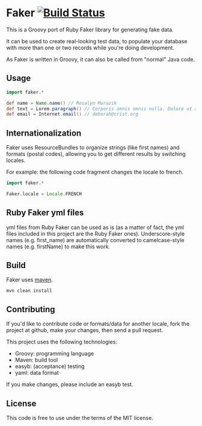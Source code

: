 Faker [![Build Status](https://travis-ci.org/peterdb/faker.png)](https://travis-ci.org/peterdb/faker)
=====

This is a Groovy port of Ruby Faker library for generating fake data.

It can be used to create real-looking test data, to populate your database with more than one or two records while you're doing development.

As Faker is written in Groovy, it can also be called from "normal" Java code.

Usage
-----
```groovy
import faker.*

def name = Name.name() // Rosalyn Murazik
def text = Lorem.paragraph() // Corporis omnis omnis nulla. Dolore ut a dolore. ...
def email = Internet.email() // deborah@crist.org
```

Internationalization
----
Faker uses ResourceBundles to organize strings (like first names) and formats (postal codes), allowing you to get different results by switching locales.

For example: the following code fragment changes the locale to french.

```groovy
import faker.*

Faker.locale = Locale.FRENCH
```

Ruby Faker yml files
----
yml files from Ruby Faker can be used as is (as a matter of fact, the yml files included in this project are the Ruby Faker ones). Underscore-style names (e.g. first_name) are automatically converted to camelcase-style names (e.g. firstName) to make this work.

Build
----
Faker uses [maven](http://maven.apache.org/download.html "maven").

    mvn clean install

Contributing
----
If you'd like to contribute code or formats/data for another locale, fork the project at github, make your changes, then send a pull request.

This project uses the following technologies:
- Groovy: programming language
- Maven: build tool
- easyb: (acceptance) testing
- yaml: data format

If you make changes, please include an easyb test.

License
----
This code is free to use under the terms of the MIT license.
